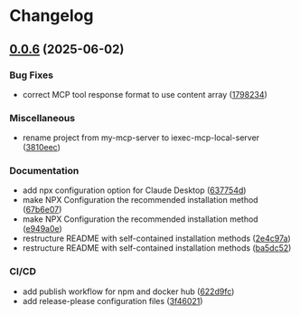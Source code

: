 # Changelog

## [0.0.6](https://github.com/iExecBlockchainComputing/iexec-mcp-server/compare/iexec-mcp-v0.0.5...iexec-mcp-v0.0.6) (2025-06-02)


### Bug Fixes

* correct MCP tool response format to use content array ([1798234](https://github.com/iExecBlockchainComputing/iexec-mcp-server/commit/1798234195e6dff12698f322e166c9b33eda27b4))


### Miscellaneous

* rename project from my-mcp-server to iexec-mcp-local-server ([3810eec](https://github.com/iExecBlockchainComputing/iexec-mcp-server/commit/3810eec378826e7686d1e7df59c8802fd3dcb7ca))


### Documentation

* add npx configuration option for Claude Desktop ([637754d](https://github.com/iExecBlockchainComputing/iexec-mcp-server/commit/637754dee3a34b05834a74349cda8ece054e40dc))
* make NPX Configuration the recommended installation method ([67b6e07](https://github.com/iExecBlockchainComputing/iexec-mcp-server/commit/67b6e072588e4ad0a9ffdc99a05ecd5aab55de75))
* make NPX Configuration the recommended installation method ([e949a0e](https://github.com/iExecBlockchainComputing/iexec-mcp-server/commit/e949a0eb18360b7188f9cd9055bac874a855e29e))
* restructure README with self-contained installation methods ([2e4c97a](https://github.com/iExecBlockchainComputing/iexec-mcp-server/commit/2e4c97a4582e1bba247b1604601f8afb7d373081))
* restructure README with self-contained installation methods ([ba5dc52](https://github.com/iExecBlockchainComputing/iexec-mcp-server/commit/ba5dc52ea1082b16cb45b9ce9da72aec2ad94ce4))


### CI/CD

* add publish workflow for npm and docker hub ([622d9fc](https://github.com/iExecBlockchainComputing/iexec-mcp-server/commit/622d9fc50c6bf8e9decb43bc39a7cbb4d67d4ead))
* add release-please configuration files ([3f46021](https://github.com/iExecBlockchainComputing/iexec-mcp-server/commit/3f46021f8a043503a2e974cd902b53ee6d4bf00a))
